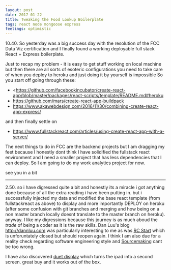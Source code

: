 ```yaml
---
layout: post
date: 2017-01-22
title: Tweaking the Food Lookup Boilerplate
tags: react node mongoose express
feelings: optimistic
---
```


10.40. So yesterday was a big success day with the resolution of the FCC Data Viz certification and I finally found a working deployable full stack React + Express boilerplate.

Just to recap my problem - it is easy to get stuff working on local machine but then there are all sorts of esoteric configurations you need to take care of when you deploy to heroku and just doing it by yourself is impossible So you start off going through these:

- <https://github.com/facebookincubator/create-react-app/blob/master/packages/react-scripts/template/README.md#heroku
- <https://github.com/mars/create-react-app-buildpack>
- <https://www.akawebdesign.com/2016/11/30/combining-create-react-app-express/>

and then finally settle on

- <https://www.fullstackreact.com/articles/using-create-react-app-with-a-server/>

The next things to do in FCC are the backend projects but I am dragging my feet because I honestly dont think I have solidified the fullstack react environment and I need a smaller project that has less dependencies that I can deploy. So I am going to do my work analytics project for now.

see you in a bit

---

2.50. so i have digressed quite a bit and honestly its a miracle i got anything done because of all the extra reading i have been putting in. but i successfully injected my data and modified the base react template (from fullstackreact as above) to display and more importantly DEPLOY on heroku (after some confusion with git branches and merging and how being on a non master branch locally doesnt translate to the  master branch on heroku). anyway. I like my digressions because this journey is as much aboud the *trade* of being a coder as it is the raw skills. Dan Luu's blog <http://dannluu.com> was particularly interesting to me as was [RC Start](https://www.recurse.com/blog/99-free-one-on-one-mentorship-for-new-programmers) which is unforuntately closed but should reopen again. I think I am also due for a reality check regarding software engineering style and [Sourcemaking](https://sourcemaking.com/) cant be too wrong.

I have also discovered [duet display](https://www.duetdisplay.com) which turns the ipad into a second screen. great buy and it works out of the box. 
